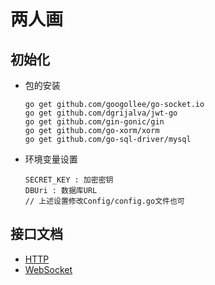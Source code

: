 # 两人画

## 初始化

- 包的安装

      go get github.com/googollee/go-socket.io
      go get github.com/dgrijalva/jwt-go
      go get github.com/gin-gonic/gin
      go get github.com/go-xorm/xorm
      go get github.com/go-sql-driver/mysql
      
- 环境变量设置      
    
      SECRET_KEY : 加密密钥
      DBUri : 数据库URL
      // 上述设置修改Config/config.go文件也可

## 接口文档
- [HTTP](https://github.com/yangchen29/print-half/blob/master/Docs/http.md)
- [WebSocket](https://github.com/yangchen29/print-half/blob/master/Docs/WebSocket.md)      


